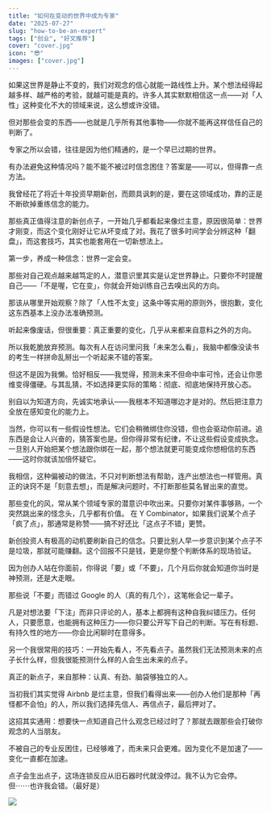 ```yaml
---
title: "如何在变动的世界中成为专家"
date: "2025-07-27"
slug: "how-to-be-an-expert"
tags: ["创业", "好文推荐"]
cover: "cover.jpg"
icon: "😎"
images: ["cover.jpg"]
---
```

如果这世界是静止不变的，我们对观念的信心就能一路线性上升。某个想法经得起越多样、越严格的考验，就越可能是真的。许多人其实默默相信这一点——对「人性」这种变化不大的领域来说，这么想或许没错。



但对那些会变的东西——也就是几乎所有其他事物——你就不能再这样信任自己的判断了。



专家之所以会错，往往是因为他们精通的，是一个早已过期的世界。



有办法避免这种情况吗？能不能不被过时信念困住？答案是——可以，但得靠一点方法。



我曾经花了将近十年投资早期新创，而颇具讽刺的是，要在这领域成功，靠的正是不断砍掉重练信念的能力。



那些真正值得注意的新创点子，一开始几乎都看起来像烂主意，原因很简单：世界才刚变，而这个变化刚好让它从坏变成了对。我花了很多时间学会分辨这种「翻盘」，而这套技巧，其实也能套用在一切新想法上。



第一步，养成一种信念：世界一定会变。



那些对自己观点越来越笃定的人，潜意识里其实是认定世界静止。只要你不时提醒自己——「不是喔，它在变」，你就会开始训练自己去嗅出风的方向。



那该从哪里开始观察？除了「人性不太变」这条中等实用的原则外，很抱歉，变化这东西基本上没办法准确预测。



听起来像废话，但很重要：真正重要的变化，几乎从来都来自意料之外的方向。



所以我乾脆放弃预测。每次有人在访问里问我「未来怎么看」，我脑中都像没读书的考生一样拼命乱掰出一个听起来不错的答案。



但这不是因为我懒。恰好相反——我觉得，预测未来不但命中率可怜，还会让你思维变得僵硬。与其乱猜，不如选择更实际的策略：彻底、彻底地保持开放心态。



别自以为知道方向，先诚实地承认——我根本不知道哪边才是对的。然后把注意力全放在感知变化的能力上。



当然，你可以有一些假设性想法。它们会稍微绑住你没错，但也会驱动你前进。追东西是会让人兴奋的，猜答案也是。但你得非常有纪律，不让这些假设变成执念。
一旦别人开始把某个想法跟你绑在一起，那个想法就更可能变成你想相信的东西——这时你就该加倍怀疑它。



我相信，这种偏被动的做法，不只对判断想法有帮助，连产出想法也一样管用。真正的诀窍不是「刻意去想」，而是解决问题时，不打断那些莫名冒出来的直觉。



那些变化的风，常从某个领域专家的潜意识中吹出来。只要你对某件事够熟，一个突然跳出来的怪念头，几乎都有价值。
在 Y Combinator，如果我们说某个点子「疯了点」，那通常是称赞——搞不好还比「这点子不错」更赞。



新创投资人有极高的动机要刷新自己的信念。只要比别人早一步意识到某个点子不是垃圾，那就可能赚翻。这个回报不只是钱，更是你整个判断体系的现场验证。



因为创办人站在你面前，你得说「要」或「不要」，几个月后你就会知道你当时是神预测，还是大走眼。



那些说「不要」而错过 Google 的人（真的有几个），这笔帐会记一辈子。



凡是对想法要「下注」而非只评论的人，基本上都拥有这种自我纠错压力。任何人，只要愿意，也能拥有这种压力——你只要公开写下自己的判断。写在有标题、有持久性的地方——你会比闲聊时在意得多。



另一个我很常用的技巧：一开始先看人，不先看点子。虽然我们无法预测未来的点子长什么样，但我很能预测什么样的人会生出未来的点子。



真正的新点子，来自那种：认真、有劲、脑袋够独立的人。



当初我们其实觉得 Airbnb 是烂主意，但我们看得出来——创办人他们是那种「再怪都不会怕」的人，所以我们选择先信人、再信点子，最后押对了。



这招其实通用：想要快一点知道自己什么观念已经过时了？那就去跟那些会打破你观念的人当朋友。



不被自己的专业反困住，已经够难了，而未来只会更难。因为变化不是加速了——变化一直都在加速。



点子会生出点子，这场连锁反应从旧石器时代就没停过。我不认为它会停。
但⋯⋯也许我会错。（最好是）




![](https://prod-files-secure.s3.us-west-2.amazonaws.com/112d0858-5090-4d34-a606-b75eb8d65fd2/46476355-9cf3-4e99-9b7a-3531bc426380/1000202064.png?X-Amz-Algorithm=AWS4-HMAC-SHA256&X-Amz-Content-Sha256=UNSIGNED-PAYLOAD&X-Amz-Credential=ASIAZI2LB4667TQYNAGU%2F20250826%2Fus-west-2%2Fs3%2Faws4_request&X-Amz-Date=20250826T221221Z&X-Amz-Expires=3600&X-Amz-Security-Token=IQoJb3JpZ2luX2VjECYaCXVzLXdlc3QtMiJHMEUCIHNDbLwtc87%2F6a3zsKXcMLUKvg%2BJELqiDeQ1Tfbx1%2F9dAiEA%2BZb8z445yg1m87CykmxaUSRiH%2BbwAYONIpT8iMdjCtAq%2FwMIfxAAGgw2Mzc0MjMxODM4MDUiDJg9fqp8L0mnk%2B1SNCrcA6fRAMmAYADNDBm1%2FdyrkZ2dxHZr94nGLZIN5PMDJMbymdP9w7K4Acd91JHN7RDtzHlPegtoqPT%2FpoebiCArEySIKryW2BCAIAawOjrIVI6C%2FHXpA%2Bf%2Ftd7CNsWYyI8yfXNBAT6M6lkxBcFXYPEz%2BKMImYQHJyWF0bN8dunbV7tToWiMKgtpbIEyex0A8gcba%2B9%2B1Md4lHDEl3od75l2K%2FrsVTTPoqV2SkDqOzatDmYVkMSRlqN0bDTh%2BCIIEQ9auRFwCCKgeYeYzF019X5TPCAgG55NF027cxGWsU1OAtQvN0uZ%2F68HAVU5ZQCBef%2Bi56L48kamNzJSst3MOnGBCg%2BH1yxiXo3dfzqGTe51sBJa70EShhfO6KzDTWLHhP5ryfgQQowrwFFi8oUHH0sOdXsJE9FkteI8cUdR2sA5P9JRWONQKTfsLFAu3sqNhTv3XF0ZICudd6QBafK07r4F%2BAyIDt9dxNUbwS9BD%2FUIvTVd3ruwmnQwaXaazQbpHR%2FxaAa44OxvxmhEAWi9NtFmZLMA4uEaAUiBLUyAtZFt92dqyu9hcYtLB28B5kf2Y3jeDITzwFcYY86T%2BBbuLUF6vudqGErOrl1rm95UfNQSXVWIbxJ10SAx2axg7Y71MKXZuMUGOqUB%2BiBQ61%2Bn%2BQ3TKDD75Te42GOkQVfj1pUgasHnFdoTD4Rpqx%2FsAxuQmtxiWk74z331CVmq%2B1loj38lRS7vyhB24p9jPObYn%2FseVCO8hhvdsCzCn391Tga43oEv6HjD9zQQz1KP15sOROAlTOghEsY%2FZOB8Ows1az9ZjK7EQENvEPSQByg47GobjOWsPB8hjIx70cP25CRikgPqwxRfUJh7PLHcIaLq&X-Amz-Signature=6280525d6f23b5e92e2a18c98e081d79bc88947a1a13b8e38255286e7cf05081&X-Amz-SignedHeaders=host&x-amz-checksum-mode=ENABLED&x-id=GetObject)

